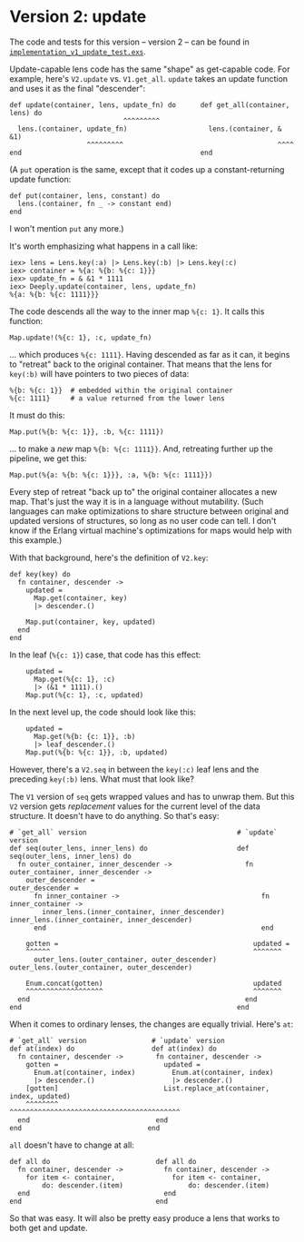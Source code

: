 
# Version 2: update

The code and tests for this version – version 2 – can be found in
[`implementation_v1_update_test.exs`](../test/mostly_words/tutorial/implementation_v2_update_test.exs).

Update-capable lens code has the same "shape" as get-capable code. For
example, here's `V2.update` vs. `V1.get_all`. `update` takes an update
function and uses it as the final "descender":


    def update(container, lens, update_fn) do      def get_all(container, lens) do
                                ^^^^^^^^^             
      lens.(container, update_fn)                    lens.(container, & &1)
                       ^^^^^^^^^                                      ^^^^
    end                                            end

(A `put` operation is the same, except that it codes up a constant-returning update function:

    def put(container, lens, constant) do
      lens.(container, fn _ -> constant end)
    end

I won't mention `put` any more.)

It's worth emphasizing what happens in a call like:

    iex> lens = Lens.key(:a) |> Lens.key(:b) |> Lens.key(:c)
    iex> container = %{a: %{b: %{c: 1}}}
    iex> update_fn = & &1 * 1111
    iex> Deeply.update(container, lens, update_fn)
    %{a: %{b: %{c: 1111}}}
    
The code descends all the way to the inner map `%{c: 1}`. It calls this function:

    Map.update!(%{c: 1}, :c, update_fn)
    
... which produces `%{c: 1111}`. Having descended as far as it can, it
begins to "retreat" back to the original container. That means that
the lens for `key(:b)` will have pointers to two pieces of data:

    %{b: %{c: 1}}  # embedded within the original container
    %{c: 1111}     # a value returned from the lower lens

It must do this: 

    Map.put(%{b: %{c: 1}}, :b, %{c: 1111})
    
... to make a *new* map `%{b: %{c: 1111}}`. And, retreating further up the pipeline, we
get this:

    Map.put(%{a: %{b: %{c: 1}}}, :a, %{b: %{c: 1111}})
    
Every step of retreat "back up to" the original container allocates a
new map. That's just the way it is in a language without
mutability. (Such languages can make optimizations to share structure
between original and updated versions of structures, so long as no
user code can tell. I don't know if the Erlang virtual machine's
optimizations for maps would help with this example.)

With that background, here's the definition of `V2.key`:

    def key(key) do
      fn container, descender ->
        updated =
          Map.get(container, key)
          |> descender.()

        Map.put(container, key, updated)
      end
    end

In the leaf (`%{c: 1}`) case, that code has this effect:

        updated =
          Map.get(%{c: 1}, :c)
          |> (&1 * 1111).()
        Map.put(%{c: 1}, :c, updated)
    
In the next level up, the code should look like this:

        updated =
          Map.get(%{b: {c: 1}}, :b)
          |> leaf_descender.()
        Map.put(%{b: %{c: 1}}, :b, updated)
    
However, there's a `V2.seq` in between the `key(:c)` leaf lens and the
preceding `key(:b)` lens. What must that look like?

The `V1` version of `seq` gets wrapped values and has to unwrap
them. But this `V2` version gets *replacement* values for the current
level of the data structure. It doesn't have to do anything. So that's easy:

    # `get_all` version                                     # `update` version
    def seq(outer_lens, inner_lens) do                      def seq(outer_lens, inner_lens) do
      fn outer_container, inner_descender ->                  fn outer_container, inner_descender ->
        outer_descender =                                       outer_descender =
          fn inner_container ->                                   fn inner_container ->
            inner_lens.(inner_container, inner_descender)           inner_lens.(inner_container, inner_descender)
          end                                                     end
                                                               
        gotten =                                                updated =
        ^^^^^^                                                  ^^^^^^^
          outer_lens.(outer_container, outer_descender)           outer_lens.(outer_container, outer_descender)
                                                             
        Enum.concat(gotten)                                     updated
        ^^^^^^^^^^^^^^^^^^^                                     ^^^^^^^
      end                                                     end
    end                                                     end


When it comes to ordinary lenses, the changes are equally trivial. Here's `at`:

    # `get_all` version                # `update` version
    def at(index) do                   def at(index) do
      fn container, descender ->        fn container, descender ->
        gotten =                          updated =
          Enum.at(container, index)         Enum.at(container, index)
          |> descender.()                   |> descender.()
        [gotten]                          List.replace_at(container, index, updated)
        ^^^^^^^^                          ^^^^^^^^^^^^^^^^^^^^^^^^^^^^^^^^^^^^^^^^^^
      end                               end
    end                               end

`all` doesn't have to change at all:

    def all do                          def all do
      fn container, descender ->          fn container, descender ->
        for item <- container,              for item <- container,
            do: descender.(item)                do: descender.(item)
      end                                 end
    end                                 end

So that was easy. It will also be pretty easy produce a lens that works to both get and update.